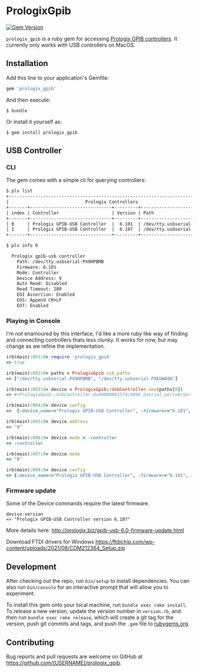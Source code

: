 # PrologixGpib

[![Gem Version](https://badge.fury.io/rb/prologix_gpib.svg)](https://rubygems.org/gems/prologix_gpib)

`prologix_gpib` is a ruby gem for accessing [Prologix GPIB controllers](http://prologix.biz/). It currently only works with USB controllers on MacOS.

## Installation

Add this line to your application's Gemfile:

```ruby
gem 'prologix_gpib'
```

And then execute:

    $ bundle

Or install it yourself as:

    $ gem install prologix_gpib

## USB Controller

### CLI

The gem comes with a simple cli for querying controllers:

```bash
$ plx list
+-------------------------------------------------------------------------------+
|                             Prologix Controllers                              |
+-------+-------------------------------+---------+-----------------------------+
| index | Controller                    | Version | Path                        |
+-------+-------------------------------+---------+-----------------------------+
| 0     | Prologix GPIB-USB Controller  |  6.101  | /dev/tty.usbserial-PX9HPBMB |
| 1     | Prologix GPIB-USB Controller  |  6.107  | /dev/tty.usbserial-PXEGWA9A |
+-------+-------------------------------+---------+-----------------------------+

$ plx info 0

  Prologix gpib-usb controller
	Path: /dev/tty.usbserial-PX9HPBMB
	Firmware: 6.101
	Mode: Controller
	Device Address: 9
	Auto Read: Disabled
	Read Timeout: 200
	EOI Assertion: Enabled
	EOS: Append CR+LF
	EOT: Enabled

```

### Playing in Console

I'm not enamoured by this interface, I'd like a more ruby like way of finding and connecting controllers thats less clunky. It works for now, but may change as we refine the implementation.

```ruby
irb(main):001:0> require 'prologix_gpib'
=> true

irb(main):002:0> paths = PrologixGpib.usb_paths
=> ["/dev/tty.usbserial-PX9HPBMB", "/dev/tty.usbserial-PXEGWA9A"]

irb(main):003:0> device = PrologixGpib::UsbController.new(paths[0])
=> #<PrologixGpib::UsbController:0x00000001574c4098 @serial_port=#<Serial:0x00000001574bfef8 @config=#<RubySerial::Posix::Termios:0x00000001574bf728>, @fd=9, @open=true>>

irb(main):004:0> device.config
=>  {:device_name=>"Prologix GPIB-USB Controller", :firmware=>"6.101", :mode=>"Device", :device_address=>"9", :auto_read=>"NA", :read_timeout=>"NA", :eoi_assertion=>"Enabled", :eos=>"Append CR+LF", :eot=>"Enabled"}

irb(main):005:0> device.address
=> "9"

irb(main):006:0> device.mode = :controller
=> :controller

irb(main):007:0> device.mode
=> "0"

irb(main):008:0> device.config
=> {:device_name=>"Prologix GPIB-USB Controller", :firmware=>"6.101", :mode=>"Controller", :device_address=>"9", :auto_read=>"Disabled", :read_timeout=>"200", :eoi_assertion=>"Enabled", :eos=>"Append CR+LF", :eot=>"Enabled"}
```

### Firmware update

Some of the Device commands require the latest firmware.

```irb
device.version
=> "Prologix GPIB-USB Controller version 6.107"
```

More details here:
http://prologix.biz/gpib-usb-6.0-firmware-update.html

Download FTDI drivers for Windows
https://ftdichip.com/wp-content/uploads/2021/08/CDM212364_Setup.zip

## Development

After checking out the repo, run `bin/setup` to install dependencies. You can also run `bin/console` for an interactive prompt that will allow you to experiment.

To install this gem onto your local machine, run `bundle exec rake install`. To release a new version, update the version number in `version.rb`, and then run `bundle exec rake release`, which will create a git tag for the version, push git commits and tags, and push the `.gem` file to [rubygems.org](https://rubygems.org).

## Contributing

Bug reports and pull requests are welcome on GitHub at https://github.com/[USERNAME]/prologix_gpib.
